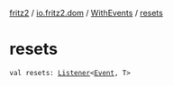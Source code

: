 [fritz2](../../index.md) / [io.fritz2.dom](../index.md) / [WithEvents](index.md) / [resets](./resets.md)

# resets

`val resets: `[`Listener`](../-listener/index.md)`<`[`Event`](https://kotlinlang.org/api/latest/jvm/stdlib/org.w3c.dom.events/-event/index.html)`, T>`